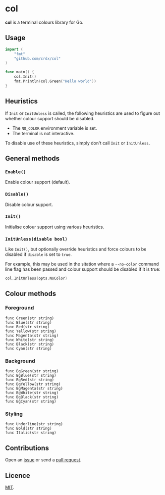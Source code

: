 # col

**col** is a terminal colours library for Go.

## Usage

```go
import (
    "fmt"
    "github.com/crdx/col"
)

func main() {
    col.Init()
    fmt.Println(col.Green("Hello world"))
}
```

## Heuristics

If `Init` or `InitUnless` is called, the following heuristics are used to figure out whether colour support should be disabled.

- The `NO_COLOR` environment variable is set.
- The terminal is not interactive.

To disable use of these heuristics, simply don't call `Init` or `InitUnless`.

## General methods

### `Enable()`

Enable colour support (default).

### `Disable()`

Disable colour support.

### `Init()`

Initialise colour support using various heuristics.

### `InitUnless(disable bool)`

Like `Init()`, but optionally override heuristics and force colours to be disabled if `disable` is set to `true`.

For example, this may be used in the sitation where a `--no-color` command line flag has been passed and colour support should be disabled if it is true:

```go
col.InitUnless(opts.NoColor)
```

## Colour methods

### Foreground

```
func Green(str string)
func Blue(str string)
func Red(str string)
func Yellow(str string)
func Magenta(str string)
func White(str string)
func Black(str string)
func Cyan(str string)
```

### Background

```
func BgGreen(str string)
func BgBlue(str string)
func BgRed(str string)
func BgYellow(str string)
func BgMagenta(str string)
func BgWhite(str string)
func BgBlack(str string)
func BgCyan(str string)
```

### Styling

```
func Underline(str string)
func Bold(str string)
func Italic(str string)
```

## Contributions

Open an [issue](https://github.com/crdx/col/issues) or send a [pull request](https://github.com/crdx/col/pulls).

## Licence

[MIT](LICENCE.md).
